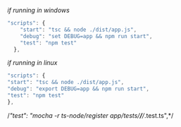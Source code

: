 _if running in windows_
```javascript
"scripts": {
    "start": "tsc && node ./dist/app.js",
    "debug": "set DEBUG=app && npm run start",
    "test": "npm test"
  },
```
  _if running in linux_
```javascript
"scripts": {
"start": "tsc && node ./dist/app.js",
"debug": "export DEBUG=app && npm run start",
"test": "npm test"
},
```
 /*"test": "mocha -r ts-node/register app/tests/**/**/*.test.ts",*/